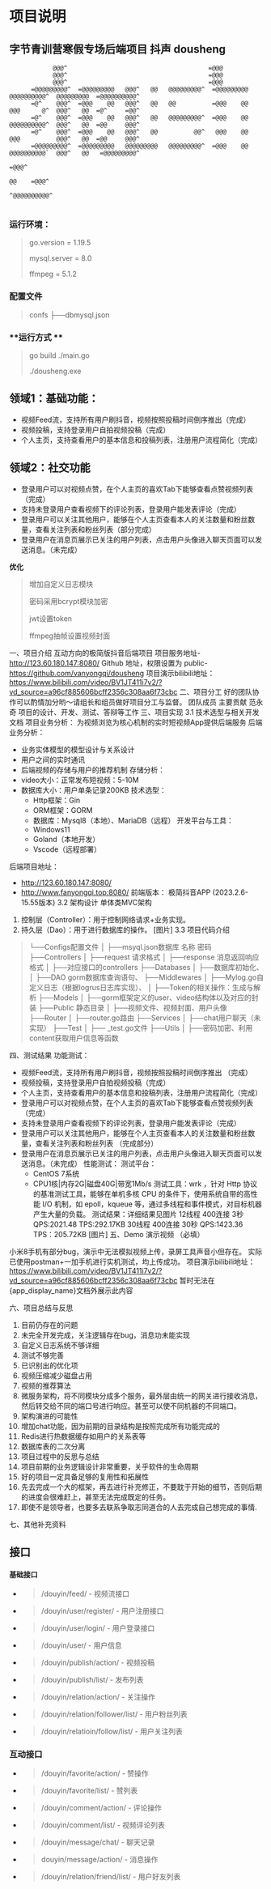 # **项目说明**
## **字节青训营寒假专场后端项目 抖声 dousheng**
                                                                                                                                             
                                                                                                                                             
                                                                                                                                             
                                                                                                                                             
                                                                                                                                             
```                                                                                                                                    
            @@@^                                       =@@@                                                                            
            @@@^                                       =@@@                                                                            
            @@@^                                       =@@@                                  
      =@@@@@@@@@^  =@@@@@@@@@   @@@^   @@   @@@@@@@@@^  =@@@@@@@@@   @@@@@@@@@@^  @@@@@@@@@  =@@@@@@@@@@^                               
      =@^    @@@^  =@@@    @@   @@@^   @@   @@          =@@@    @@   @@@      @^  @@@^   @@  =@^     =@@^                                
      =@^    @@@^  =@@@    @@   @@@^   @@   @@@@@@@@@^  =@@@    @@   @@@@@@@@@@^  @@@^   @@  =@@     @@@^  
      =@^    @@@^  =@@@    @@   @@@^   @@          @@^   @@@    @@   @@@          @@@^   @@  =@@     @@@^
      =@@@@@@@@@^  =@@@@@@@@@   @@@@@@@@@   @@@@@@@@@^  =@@@    @@   @@@@@@@@@@`  @@@^   @@   =@@@@@@@@@^                               
                                                                                                    =@@@^
                                                                                              @@    =@@@^                                
                                                                                             ^@@@@@@@@@@^                                
                                                                                                                                                                
```                                                                                                                     
### **运行环境**：

>go.version = 1.19.5
>
>mysql.server = 8.0
>
>ffmpeg = 5.1.2

### **配置文件**
> confs
>  ├──dbmysql.json


### **运行方式 **
> go build ./main.go
>
> ./dousheng.exe

## **领域1：基础功能：**
- 视频Feed流，支持所有用户刷抖音，视频按照投稿时间倒序推出（完成）
- 视频投稿，支持登录用户自拍视频投稿（完成）
-  个人主页，支持查看用户的基本信息和投稿列表，注册用户流程简化（完成）
## **领域2：社交功能**
- 登录用户可以对视频点赞，在个人主页的喜欢Tab下能够查看点赞视频列表（完成）
- 支持未登录用户查看视频下的评论列表，登录用户能发表评论（完成）
- 登录用户可以关注其他用户，能够在个人主页查看本人的关注数量和粉丝数量，查看关注列表和粉丝列表（部分完成）
- 登录用户在消息页展示已关注的用户列表，点击用户头像进入聊天页面可以发送消息。（未完成）


**优化**
> 增加自定义日志模块
>
> 密码采用bcrypt模块加密
>
> jwt设置token
>
> ffmpeg抽帧设置视频封面


一、项目介绍
互动方向的极简版抖音后端项目
项目服务地址- http://123.60.180.147:8080/
Github  地址，权限设置为 public- https://github.com/vanyongqi/dousheng
项目演示bilibili地址：https://www.bilibili.com/video/BV1JT411i7v2/?vd_source=a96cf885606bcff2356c308aa6f73cbc
二、项目分工
好的团队协作可以酌情加分哟～请组长和组员做好项目分工与监督。
团队成员
主要贡献
范永奇
项目的设计、开发、测试、答辩等工作
三、项目实现
3.1 技术选型与相关开发文档
项目业务分析：
为视频浏览为核心机制的实时短视频App提供后端服务
后端业务分析：
  - 业务实体模型的模型设计与关系设计
  - 用户之间的实时通讯
  - 后端视频的存储与用户的推荐机制
存储分析：
- video大小：正常发布短视频：5-10M
- 数据库大小：用户单条记录200KB
技术选型： 
  - Http框架：Gin
  - ORM框架：GORM
  - 数据库：Mysql8（本地）、MariaDB（远程）
开发平台与工具：
  - Windows11
  - Goland（本地开发）
  - Vscode（远程部署）

后端项目地址：
- http://123.60.180.147:8080/
- http://www.fanyongqi.top:8080/
前端版本：
极简抖音APP (2023.2.6-15.55版本)
3.2 架构设计
单体类MVC架构
1. 控制层（Controller）：用于控制网络请求+业务实现。
2. 持久层（Dao）：用于进行数据库的操作。
[图片]
3.3 项目代码介绍
>└──Configs配置文件
│   ├──msyql.json数据库 名称 密码
├──Controllers
│   ├──request  请求格式
│   ├──response 消息返回响应格式
│   ├──对应接口的controllers
├──Databases
│   ├──数据库初始化、
│   ├──DAO gorm数据库查询语句、
├──Middlewares
│   ├──Mylog.go自定义日志（根据logrus日志库实现）、
│   ├──Token的相关操作：生成与解析
├──Models
│   ├──gorm框架定义的user、video结构体以及对应的封装
├──Public 静态目录
│   ├──视频文件、视频封面、用户头像
├──Router
│   ├──router.go路由
├──Services
│   ├──chat用户聊天（未实现）
├──Test
│   ├── _test.go文件
├──Utils
│   ├──密码加密、利用content获取用户信息等函数

四、测试结果
功能测试：
- 视频Feed流，支持所有用户刷抖音，视频按照投稿时间倒序推出 （完成）
- 视频投稿，支持登录用户自拍视频投稿（完成）
-  个人主页，支持查看用户的基本信息和投稿列表，注册用户流程简化（完成）
- 登录用户可以对视频点赞，在个人主页的喜欢Tab下能够查看点赞视频列表（完成）
- 支持未登录用户查看视频下的评论列表，登录用户能发表评论（完成）
- 登录用户可以关注其他用户，能够在个人主页查看本人的关注数量和粉丝数量，查看关注列表和粉丝列表 （完成部分）
- 登录用户在消息页展示已关注的用户列表，点击用户头像进入聊天页面可以发送消息。（未完成）
性能测试：
测试平台：
  - CentOS 7系统
  - CPU1核|内存2G|磁盘40G|带宽1Mb/s
测试工具：wrk ，针对 Http 协议的基准测试工具，能够在单机多核 CPU 的条件下，使用系统自带的高性能 I/O 机制，如 epoll，kqueue 等，通过多线程和事件模式，对目标机器产生大量的负载。
测试结果：详细结果见图片
12线程  400连接 3秒 QPS:2021.48   TPS:292.17KB
30线程  400连接 30秒 QPS:1423.36 TPS：205.72KB
[图片]
五、Demo 演示视频 （必填）

小米8手机有部分bug，演示中无法模拟视频上传，录屏工具声音小但存在。
实际已使用postman+一加手机进行实机测试，均上传成功。
项目演示bilibili地址：https://www.bilibili.com/video/BV1JT411i7v2/?vd_source=a96cf885606bcff2356c308aa6f73cbc
暂时无法在{app_display_name}文档外展示此内容

六、项目总结与反思
1. 目前仍存在的问题
  1. 未完全开发完成，关注逻辑存在bug，消息功未能实现
  2. 自定义日志系统不够详细
  3. 测试不够完善
2. 已识别出的优化项
  1. 视频压缩减少磁盘占用
  2. 视频的推荐算法
  3. 微服务架构，将不同模块分成多个服务，最外层由统一的网关进行接收消息，然后转交给不同的端口号进行响应。甚至可以使不同机器的不同端口。
3. 架构演进的可能性
  1. 增加chat功能，因为前期的目录结构是按照完成所有功能完成的
  2. Redis进行热数据缓存如用户的关系表等
  3. 数据库表的二次分离
4. 项目过程中的反思与总结
  1. 项目前期的业务逻辑设计非常重要，关乎软件的生命周期
  2. 好的项目一定具备足够的复用性和拓展性
  3. 先去完成一个大的框架，再去进行补充修正，不要耽于开始的细节，否则后期的进度会很难赶上，甚至无法完成既定的任务。
  4. 即使不是领导者，也要多去联系争取志同道合的人去完成自己想完成的事情.

七、其他补充资料












## **接口**
#### **基础接口**
- >/douyin/feed/ - 视频流接口
- >/douyin/user/register/ - 用户注册接口
- > /douyin/user/login/ - 用户登录接口
- >/douyin/user/ - 用户信息
- >/douyin/publish/action/ - 视频投稿
- >/douyin/publish/list/ - 发布列表
- >/douyin/relation/action/ - 关注操作
- >/douyin/relation/follower/list/ - 用户粉丝列表
- >/douyin/relatioin/follow/list/ - 用户关注列表

###  **互动接口**
- >/douyin/favorite/action/ - 赞操作
- >/douyin/favorite/list/ - 赞列表
- >/douyin/comment/action/ - 评论操作
- >/douyin/comment/list/ - 视频评论列表
- >/douyin/message/chat/ - 聊天记录
- >douyin/message/action/ - 消息操作
- >/douyin/relation/friend/list/ - 用户好友列表
